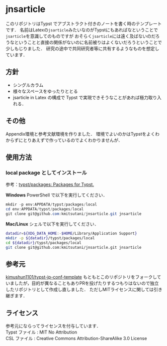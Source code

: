# jnsarticle

このリポジトリはTypst でアブストラクト付きのノートを書く時のテンプレートです．
名前はLatexの`jsarticle`みたいなのがTypstにもあればなということで`jsarticle`を意識してのものですが
おそらく`jsarticle`には遠く及ばないのだろうなということと直接の関係がないのに名前被りはよくないだろうということで少しもじりました．
研究の途中で共同研究者等に共有するようなものを想定しています．

## 方針

- シングルカラム
- 様々なスペースをゆったりととる
- jsarticle in Latex の構成で Typst で実現できそうなことがあれば極力取り入れる．

## その他

Appendix環境と参考文献環境を作りました．
環境でよいのかはTypstをよくわからずにとりあえずで作っているのでよくわかりませんが．

## 使用方法

### local package としてインストール

参考：[typst/packages: Packages for Typst.](https://github.com/typst/packages?tab=readme-ov-file#local-packages)

**Windows**
PowerShell で以下を実行してください．
```PowerShell
mkdir -p env:APPDATA/typst/packages/local
cd env:APPDATA/typst/packages/local
git clone git@github.com:kmitsutani/jnsarticle.git jnsarticle
```

**Mac/Linux** シェルで以下を実行してください．
```sh
datadir=${XDG_DATA_HOME:-$HOME/Library/Application Support}
mkdir -p ${datadir}/typst/packages/local
cd ${datadir}/typst/packages/local
git clone git@github.com:kmitsutani/jnsarticle.git jnsarticle
```

## 参考元

[kimushun1101/typst-jp-conf-template](https://github.com/kimushun1101/typst-jp-conf-template)
もともとこのリポジトリをフォークしていましたが，目的が異なることもありPRを投げたりするつもりはないので独立したリポジトリとして作成し直しました．
ただしMITライセンスに関しては引き継ぎます．

## ライセンス

参考元にならってライセンスを付与しています．  
Typst ファイル : MIT No Attribution  
CSL ファイル : Creative Commons Attribution-ShareAlike 3.0 License
